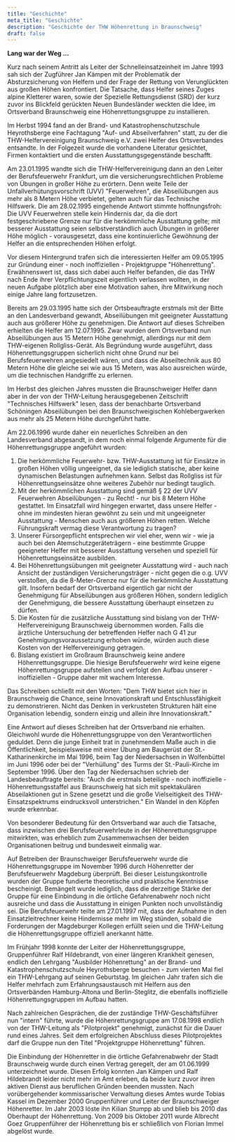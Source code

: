 ```yaml
---
title: "Geschichte"
meta_title: "Geschichte"
description: "Geschichte der THW Höhenrettung in Braunschweig"
draft: false
---
```


**Lang war der Weg ...**

Kurz nach seinem Antritt als Leiter der Schnelleinsatzeinheit im Jahre 1993 sah sich der Zugführer Jan Kämpen mit der Problematik der Absturzsicherung von Helfern und der Frage der Rettung von Verunglückten aus großen Höhen konfrontiert. Die Tatsache, dass Helfer seines Zuges alpine Kletterer waren, sowie der Spezielle Rettungsdienst (SRD) der kurz zuvor ins Blickfeld gerückten Neuen Bundesländer weckten die Idee, im Ortsverband Braunschweig eine Höhenrettungsgruppe zu installieren.

Im Herbst 1994 fand an der Brand- und Katastrophenschutzschule Heyrothsberge eine Fachtagung "Auf- und Abseilverfahren" statt, zu der die THW-Helfervereinigung Braunschweig e.V. zwei Helfer des Ortsverbandes entsandte. In der Folgezeit wurde die vorhandene Literatur gesichtet, Firmen kontaktiert und die ersten Ausstattungsgegenstände beschafft.

Am 23.01.1995 wandte sich die THW-Helfervereinigung dann an den Leiter der Berufsfeuerwehr Frankfurt, um die versicherungsrechtlichen Probleme von Übungen in großer Höhe zu erörtern. Denn weite Teile der Unfallverhütungsvorschrift (UVV) "Feuerwehren", die Abseilübungen aus mehr als 8 Metern Höhe verbietet, gelten auch für das Technische Hilfswerk. Die am 28.02.1995 eingehende Antwort stimmte hoffnungsfroh: Die UVV Feuerwehren stelle kein Hindernis dar, da die dort festgeschriebene Grenze nur für die herkömmliche Ausstattung gelte; mit besserer Ausstattung seien selbstverständlich auch Übungen in größerer Höhe möglich - vorausgesetzt, dass eine kontinuierliche Gewöhnung der Helfer an die entsprechenden Höhen erfolgt.

Vor diesem Hintergrund trafen sich die interessierten Helfer am 09.05.1995 zur Gründung einer - noch inoffiziellen - Projektgruppe "Höhenrettung". Erwähnenswert ist, dass sich dabei auch Helfer befanden, die das THW nach Ende ihrer Verpflichtungszeit eigentlich verlassen wollten, in der neuen Aufgabe plötzlich aber eine Motivation sahen, ihre Mitwirkung noch einige Jahre lang fortzusetzen.

Bereits am 29.03.1995 hatte sich der Ortsbeauftragte erstmals mit der Bitte an den Landesverband gewandt, Abseilübungen mit geeigneter Ausstattung auch aus größerer Höhe zu genehmigen. Die Antwort auf dieses Schreiben erhielten die Helfer am 12.07.1995. Zwar wurden dem Ortsverband nun Abseilübungen aus 15 Metern Höhe genehmigt, allerdings nur mit dem THW-eigenen Rollgliss-Gerät. Als Begründung wurde ausgeführt, dass Höhenrettungsgruppen sicherlich nicht ohne Grund nur bei Berufsfeuerwehren angesiedelt wären, und dass die Abseiltechnik aus 80 Metern Höhe die gleiche sei wie aus 15 Metern, was also ausreichen würde, um die technischen Handgriffe zu erlernen.

Im Herbst des gleichen Jahres mussten die Braunschweiger Helfer dann aber in der von der THW-Leitung herausgegebenen Zeitschrift "Technisches Hilfswerk" lesen, dass der benachbarte Ortsverband Schöningen Abseilübungen bei den Braunschweigischen Kohlebergwerken aus mehr als 25 Metern Höhe durchgeführt hatte.

Am 22.06.1996 wurde daher ein neuerliches Schreiben an den Landesverband abgesandt, in dem noch einmal folgende Argumente für die Höhenrettungsgruppe angeführt wurden:

1. Die herkömmliche Feuerwehr- bzw. THW-Ausstattung ist für Einsätze in großen Höhen völlig ungeeignet, da sie lediglich statische, aber keine dynamischen Belastungen aufnehmen kann. Selbst das Rollgliss ist für Höhenrettungseinsätze ohne weiteres Zubehör nur bedingt tauglich.
2. Mit der herkömmlichen Ausstattung sind gemäß § 22 der UVV Feuerwehren Abseilübungen - zu Recht! - nur bis 8 Metern Höhe gestattet. Im Einsatzfall wird hingegen erwartet, dass unsere Helfer - ohne im mindesten hieran gewöhnt zu sein und mit ungeeigneter Ausstattung - Menschen auch aus größeren Höhen retten. Welche Führungskraft vermag diese Verantwortung zu tragen?
3. Unserer Fürsorgepflicht entsprechen wir viel eher, wenn wir - wie ja auch bei den Atemschutzgeräteträgern - eine bestimmte Gruppe geeigneter Helfer mit besserer Ausstattung versehen und speziell für Höhenrettungseinsätze ausbilden.
4. Bei Höhenrettungsübungen mit geeigneter Ausstattung wird - auch nach Ansicht der zuständigen Versicherungsträger - nicht gegen die o.g. UVV verstoßen, da die 8-Meter-Grenze nur für die herkömmliche Ausstattung gilt. Insofern bedarf der Ortsverband eigentlich gar nicht der Genehmigung für Abseilübungen aus größeren Höhen, sondern lediglich der Genehmigung, die bessere Ausstattung überhaupt einsetzen zu dürfen.
5. Die Kosten für die zusätzliche Ausstattung sind bislang von der THW-Helfervereinigung Braunschweig übernommen worden. Falls die ärztliche Untersuchung der betreffenden Helfer nach G 41 zur Genehmigungsvoraussetzung erhoben würde, würden auch diese Kosten von der Helfervereinigung getragen.
6. Bislang existiert im Großraum Braunschweig keine andere Höhenrettungsgruppe. Die hiesige Berufsfeuerwehr wird keine eigene Höhenrettungsgruppe aufstellen und verfolgt den Aufbau unserer - inoffiziellen - Gruppe daher mit wachem Interesse.

Das Schreiben schließt mit den Worten: "Dem THW bietet sich hier in Braunschweig die Chance, seine Innovationskraft und Entschlussfähigkeit zu demonstrieren. Nicht das Denken in verkrusteten Strukturen hält eine Organisation lebendig, sondern einzig und allein ihre Innovationskraft."

Eine Antwort auf dieses Schreiben hat der Ortsverband nie erhalten. Gleichwohl wurde die Höhenrettungsgruppe von den Verantwortlichen geduldet. Denn die junge Einheit trat in zunehmendem Maße auch in die Öffentlichkeit, beispielsweise mit einer Übung am Baugerüst der St.-Katharinenkirche im Mai 1996, beim Tag der Niedersachsen in Wolfenbüttel im Juni 1996 oder bei der "Verhüllung" des Turms der St.-Pauli-Kirche im September 1996. Über den Tag der Niedersachsen schrieb der Landesbeauftragte bereits: "Auch die erstmals beteiligte - noch inoffizielle - Höhenrettungsstaffel aus Braunschweig hat sich mit spektakulären Abseilaktionen gut in Szene gesetzt und die große Vielseitigkeit des THW-Einsatzspektrums eindrucksvoll unterstrichen." Ein Wandel in den Köpfen wurde erkennbar.

Von besonderer Bedeutung für den Ortsverband war auch die Tatsache, dass inzwischen drei Berufsfeuerwehrleute in der Höhenrettungsgruppe mitwirkten, was erheblich zum Zusammenwachsen der beiden Organisationen beitrug und bundesweit einmalig war.

Auf Betreiben der Braunschweiger Berufsfeuerwehr wurde die Höhenrettungsgruppe im November 1996 durch Höhenretter der Berufsfeuerwehr Magdeburg überprüft. Bei dieser Leistungskontrolle wurden der Gruppe fundierte theoretische und praktische Kenntnisse bescheinigt. Bemängelt wurde lediglich, dass die derzeitige Stärke der Gruppe für eine Einbindung in die örtliche Gefahrenabwehr noch nicht ausreiche und dass die Ausstattung in einigen Punkten noch unvollständig sei. Die Berufsfeuerwehr teilte am 27.01.1997 mit, dass der Aufnahme in den Einsatzleitrechner keine Hindernisse mehr im Weg stünden, sobald die Forderungen der Magdeburger Kollegen erfüllt seien und die THW-Leitung die Höhenrettungsgruppe offiziell anerkannt hätte.

Im Frühjahr 1998 konnte der Leiter der Höhenrettungsgruppe, Gruppenführer Ralf Hildebrandt, von einer längeren Krankheit genesen, endlich den Lehrgang "Ausbilder Höhenrettung" an der Brand- und Katastrophenschutzschule Heyrothsberge besuchen - zum vierten Mal fiel ein THW-Lehrgang auf seinen Geburtstag. Im gleichen Jahr trafen sich die Helfer mehrfach zum Erfahrungsaustausch mit Helfern aus den Ortsverbänden Hamburg-Altona und Berlin-Steglitz, die ebenfalls inoffizielle Höhenrettungsgruppen im Aufbau hatten.

Nach zahlreichen Gesprächen, die der zuständige THW-Geschäftsführer nun "intern" führte, wurde die Höhenrettungsgruppe am 17.08.1998 endlich von der THW-Leitung als "Pilotprojekt" genehmigt, zunächst für die Dauer rund eines Jahres. Seit dem erfolgreichen Abschluss dieses Pilotprojektes darf die Gruppe nun den Titel "Projektgruppe Höhenrettung" führen.

Die Einbindung der Höhenretter in die örtliche Gefahrenabwehr der Stadt Braunschweig wurde durch einen Vertrag geregelt, der am 01.06.1999 unterzeichnet wurde. Diesen Erfolg konnten Jan Kämpen und Ralf Hildebrandt leider nicht mehr im Amt erleben, da beide kurz zuvor ihren aktiven Dienst aus beruflichen Gründen beenden mussten. Nach vorübergehender kommissarischer Verwaltung dieses Amtes wurde Tobias Kassel im Dezember 2000 Gruppenführer und Leiter der Braunschweiger Höhenretter. Im Jahr 2003 löste ihn Kilian Stumpp ab und blieb bis 2010 das Oberhaupt der Höhenrettung. Von 2009 bis Oktober 2011 wurde Albrecht Goez Gruppenführer der Höhenrettung bis er schließlich von Florian Immel abgelöst wurde.